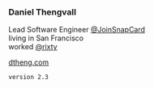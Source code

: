 ### Daniel Thengvall  

Lead Software Engineer [@JoinSnapCard](https://twitter.com/joinsnapcard)  
living in San Francisco  
worked [@rixty](https://twitter.com/rixty)

<a href="http://dtheng.com" target="_blank">dtheng.com</a>

`version 2.3`